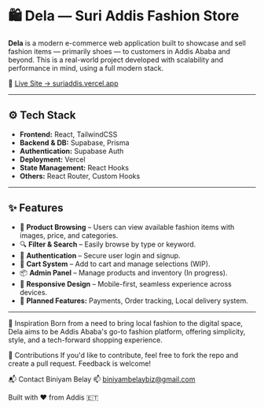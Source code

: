 # 🛍️ Dela — Suri Addis Fashion Store

**Dela** is a modern e-commerce web application built to showcase and sell fashion items — primarily shoes — to customers in Addis Ababa and beyond. This is a real-world project developed with scalability and performance in mind, using a full modern stack.

🔗 [Live Site → suriaddis.vercel.app](https://suriaddis.vercel.app/)

---

## ⚙️ Tech Stack

- **Frontend:** React, TailwindCSS
- **Backend & DB:** Supabase, Prisma
- **Authentication:** Supabase Auth
- **Deployment:** Vercel
- **State Management:** React Hooks
- **Others:** React Router, Custom Hooks

---

## ✨ Features

- 🛒 **Product Browsing** – Users can view available fashion items with images, price, and categories.
- 🔍 **Filter & Search** – Easily browse by type or keyword.
- 👤 **Authentication** – Secure user login and signup.
- 🧾 **Cart System** – Add to cart and manage selections (WIP).
- 📦 **Admin Panel** – Manage products and inventory (In progress).
- 📱 **Responsive Design** – Mobile-first, seamless experience across devices.
- 💬 **Planned Features:** Payments, Order tracking, Local delivery system.

---

🧠 Inspiration
Born from a need to bring local fashion to the digital space, Dela aims to be Addis Ababa's go-to fashion platform, offering simplicity, style, and a tech-forward shopping experience.

🤝 Contributions
If you'd like to contribute, feel free to fork the repo and create a pull request. Feedback is welcome!

📬 Contact
Biniyam Belay
📫 biniyambelaybiz@gmail.com

Built with ❤️ from Addis 🇪🇹
